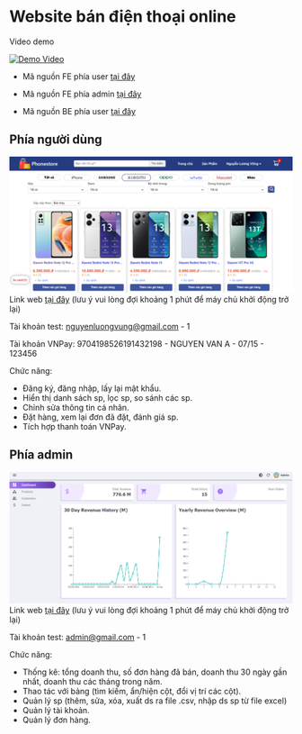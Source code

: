 # Website bán điện thoại online

Video demo

[![Demo Video](https://img.youtube.com/vi/6MQrMfDboUs/0.jpg)](https://www.youtube.com/watch?v=6MQrMfDboUs)

- Mã nguồn FE phía user [tại đây](https://github.com/vung2k2/phonestore_web)

- Mã nguồn FE phía admin [tại đây](https://github.com/vung2k2/admin-phonestore)

- Mã nguồn BE phía user [tại đây]()




## Phía người dùng
![screenshot](public/user1.png)
Link web [tại đây](https://user-phonestore.vercel.app/) (lưu ý vui lòng đợi khoảng 1 phút để máy chủ khởi động trở lại)

Tài khoản test: nguyenluongvung@gmail.com - 1

Tài khoản VNPay: 9704198526191432198 - NGUYEN VAN A - 07/15 - 123456

Chức năng:
- Đăng ký, đăng nhập, lấy lại mật khẩu.
- Hiển thị danh sách sp, lọc sp, so sánh các sp.
- Chỉnh sửa thông tin cá nhân.
- Đặt hàng, xem lại đơn đã đặt, đánh giá sp.
- Tích hợp thanh toán VNPay.

## Phía admin
![screenshot](public/admin.png)
Link web [tại đây](https://admin-phonestore.vercel.app/) (lưu ý vui lòng đợi khoảng 1 phút để máy chủ khởi động trở lại)

Tài khoản test: admin@gmail.com - 1

Chức năng:
- Thống kê: tổng doanh thu, số đơn hàng đã bán, doanh thu 30 ngày gần nhất, doanh thu các tháng trong năm.
- Thao tác với bảng (tìm kiếm, ẩn/hiện cột, đổi vị trí các cột).
- Quản lý sp (thêm, sửa, xóa, xuất ds ra file .csv, nhập ds sp từ file excel)
- Quản lý tài khoản.
- Quản lý đơn hàng.


